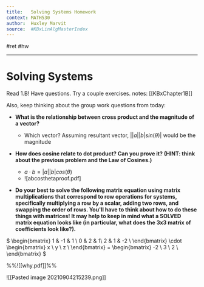 ```yaml
---
title:   Solving Systems Homework
context: MATH530
author:  Huxley Marvit
source:  #KBxLinAlgMasterIndex
---
```


#ret #hw

---

# Solving Systems

Read 1.B! Have questions. Try a couple exercises.
notes: [[KBxChapter1B]]

Also, keep thinking about the group work questions from today:

* **What is the relationship between cross product and the magnitude of a vector?**
	* Which vector? Assuming resultant vector, $||a||b|sin(\theta)|$ would be the magnitude

* **How does cosine relate to dot product? Can you prove it? (HINT: think about the previous problem and the Law of Cosines.)**
	* $a \cdot b = |a||b|cos(\theta)$
	* ![abcosthetaproof.pdf]

* **Do your best to solve the following matrix equation using matrix multiplications that correspond to row operations for systems, specifically multiplying a row by a scalar, adding two rows, and swapping the order of rows. You'll have to think about how to do these things with matrices! It may help to keep in mind what a SOLVED matrix equation looks like (in particular, what does the 3x3 matrix of coefficients look like?).**

$
	\begin{bmatrix} 
	1 & -1 & 1 \\
	0 & 2 & 1\\
	2 & 1 & -2 \\
	\end{bmatrix}
	\cdot
	\begin{bmatrix} 
	x \\
	y \\
	z \\
	\end{bmatrix}
	= 
	\begin{bmatrix} 
	-2 \\
	3 \\
	2 \\
	\end{bmatrix}
$


%%![[why.pdf]]%%

![[Pasted image 20210904215239.png]]















